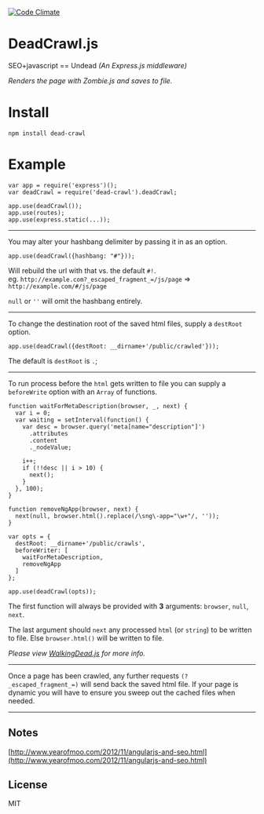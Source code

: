 [![Code Climate](https://codeclimate.com/github/nowk/dead-crawl.js.png)](https://codeclimate.com/github/nowk/dead-crawl.js)

# DeadCrawl.js

SEO+javascript == Undead *(An Express.js middleware)*

*Renders the page with Zombie.js and saves to file.*

# Install

    npm install dead-crawl

# Example

    var app = require('express')();
    var deadCrawl = require('dead-crawl').deadCrawl;

    app.use(deadCrawl());
    app.use(routes);
    app.use(express.static(...));


---

You may alter your hashbang delimiter by passing it in as an option.

    app.use(deadCrawl({hashbang: "#"}));

Will rebuild the url with that vs. the default `#!`.  
eg. `http://example.com?_escaped_fragment_=/js/page` => `http://example.com/#/js/page`

`null` or `''` will omit the hashbang entirely.

---

To change the destination root of the saved html files, supply a `destRoot` option.

    app.use(deadCrawl({destRoot: __dirname+'/public/crawled'}));

The default is `destRoot` is `.`;

---

To run process before the `html` gets written to file you can supply a `beforeWrite` option with an `Array` of functions.

    function waitForMetaDescription(browser, _, next) {
      var i = 0;
      var waiting = setInterval(function() {
        var desc = browser.query('meta[name="description"]')
          .attributes
          .content
          ._nodeValue;

        i++;
        if (!!desc || i > 10) {
          next();
        }
      }, 100);
    }

    function removeNgApp(browser, next) {
      next(null, browser.html().replace(/\sng\-app="\w+"/, ''));
    }

    var opts = {
      destRoot: __dirname+'/public/crawls',
      beforeWriter: [
        waitForMetaDescription,
        removeNgApp
      ]
    };

    app.use(deadCrawl(opts));

The first function will always be provided with **3** arguments: `browser`, `null`, `next`.

The last argument should `next` any processed `html` (or `string`) to be written to file. Else `browser.html()` will be written to file. 

*Please view [WalkingDead.js](https://github.com/nowk/walking-dead.js) for more info.*

---

Once a page has been crawled, any further requests `(?_escaped_fragment_=)` will send back the saved html file. If your page is dynamic you will have to ensure you sweep out the cached files when needed.

---

## Notes

[http://www.yearofmoo.com/2012/11/angularjs-and-seo.html](http://www.yearofmoo.com/2012/11/angularjs-and-seo.html)

## License

MIT

